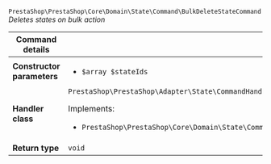 `PrestaShop\PrestaShop\Core\Domain\State\Command\BulkDeleteStateCommand`
_Deletes states on bulk action_

| Command details            |    |
| -------------------------- | -- |
| **Constructor parameters** | <ul> <li>`$array $stateIds`</li> </ul> |
| **Handler class**          | `PrestaShop\PrestaShop\Adapter\State\CommandHandler\BulkDeleteStateHandler`  <p> Implements: </p> <ul>  <li>`PrestaShop\PrestaShop\Core\Domain\State\CommandHandler\BulkDeleteStateHandlerInterface`</li>  |
| **Return type** |  `void`  |
